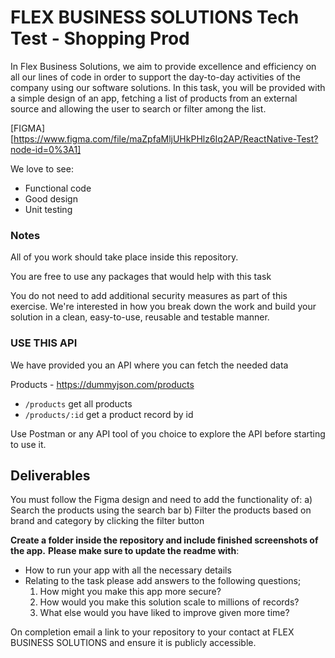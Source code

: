 # FLEX BUSINESS SOLUTIONS Tech Test - Shopping Prod

In Flex Business Solutions, we aim to provide excellence and efficiency on all our lines of code in order to support the day-to-day activities of the company using our software solutions. In this task, you will be provided with a simple design of an app, fetching a list of products from an external source and allowing the user to search or filter among the list.

[FIGMA] [https://www.figma.com/file/maZpfaMljUHkPHlz6Iq2AP/ReactNative-Test?node-id=0%3A1]

We love to see:
- Functional code
- Good design
- Unit testing


### Notes
All of you work should take place inside this repository.

You are free to use any packages that would help with this task

You do not need to add additional security measures as part of this exercise.
We're interested in how you break down the work and build your solution in a clean, easy-to-use, reusable and testable manner.

### USE THIS API
We have provided you an API where you can fetch the needed data

Products - https://dummyjson.com/products
- `/products` get all products
- `/products/:id` get a product record by id

Use Postman or any API tool of you choice to explore the API before starting to use it.


## Deliverables
You must follow the Figma design and need to add the functionality of:
a) Search the products using the search bar
b) Filter the products based on brand and category by clicking the filter button

**Create a folder inside the repository and include finished screenshots of the app.**
**Please make sure to update the readme with**:

- How to run your app with all the necessary details
- Relating to the task please add answers to the following questions;
    1. How might you make this app more secure?
    2. How would you make this solution scale to millions of records?
    3. What else would you have liked to improve given more time?
  

On completion email a link to your repository to your contact at FLEX BUSINESS SOLUTIONS and ensure it is publicly accessible.
